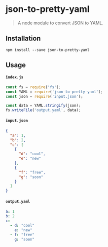 # json-to-pretty-yaml

> A node module to convert JSON to YAML.

## Installation

`npm install --save json-to-pretty-yaml`

## Usage

#### `index.js`

```javascript
const fs = require('fs');
const YAML = require('json-to-pretty-yaml');
const json = require('input.json');

const data = YAML.stringify(json);
fs.writeFile('output.yaml', data);
```

#### `input.json`

```json
{
  "a": 1,
  "b": 2,
  "c": [
    {
      "d": "cool",
      "e": "new"
    },
    {
      "f": "free",
      "g": "soon"
    }
  ]
}
```

#### `output.yaml`

```yaml
a: 1
b: 2
c:
  - d: "cool"
    e: "new"
  - f: "free"
    g: "soon"
```

